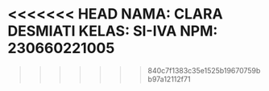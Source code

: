 <<<<<<< HEAD
NAMA: CLARA DESMIATI
KELAS: SI-IVA
NPM: 230660221005
=======

>>>>>>> 840c7f1383c35e1525b19670759bb97a12112f71
